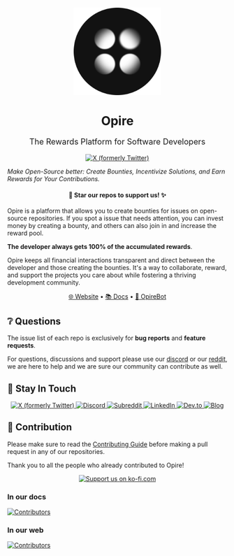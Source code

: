 <p align="center">
  <img src="https://github.com/opire/.github/blob/main/assets/logo.png" alt="Opire" width="200"></a>
</p>

<h1 align="center">
  Opire
</h1>
<p align="center" style="font-size:1.3em;">
  The Rewards Platform for Software Developers
</p>

<p align="center">
  <a href="https://twitter.com/opire_dev">
    <img src="https://img.shields.io/badge/Rewarded%20by%20Opire 💚-white?style=flat&color=009387" alt="X (formerly Twitter)">
  </a>
</p>

_Make Open-Source better: Create Bounties, Incentivize Solutions, and Earn Rewards for Your Contributions._

<h4 align="center">🌟 Star our repos to support us! ✨</h4>

Opire is a platform that allows you to create bounties for issues on open-source repositories. If you spot a issue that needs attention, you can invest money by creating a bounty, and others can also join in and increase the reward pool.

**The developer always gets 100% of the accumulated rewards**.

Opire keeps all financial interactions transparent and direct between the developer and those creating the bounties. It's a way to collaborate, reward, and support the projects you care about while fostering a thriving development community.

<p align="center">
  <a href="https://opire.dev">🌐 Website</a> •
  <a href="https://docs.opire.dev">📚 Docs</a> •
  <a href="https://github.com/marketplace/opirebot">🤖 OpireBot</a>
</p>

## ❔ Questions

The issue list of each repo is exclusively for **bug reports** and **feature requests**.

For questions, discussions and support please use our [discord](https://discord.gg/jWwwsHRbnJ) or our [reddit](https://www.reddit.com/r/opire), we are here to help and we are sure our community can contribute as well.

## 👋 Stay In Touch

<p align="center">
  <a href="https://twitter.com/opire_dev">
    <img src="https://img.shields.io/badge/%40opire_dev-white?style=for-the-badge&logo=x&logoColor=black&color=white" alt="X (formerly Twitter)">
  </a>
  <a href="https://discord.gg/jWwwsHRbnJ">
    <img src="https://img.shields.io/badge/discord-white?style=for-the-badge&logo=discord&logoColor=%237289da&color=white" alt="Discord">
  </a>
  <a href="https://www.reddit.com/r/opire">
    <img src="https://img.shields.io/badge/r%2Fopire-white?style=for-the-badge&logo=reddit&logoColor=%23FF5700&color=white" alt="Subreddit">
  </a>
  <a href="https://www.linkedin.com/company/opire">
    <img src="https://img.shields.io/badge/LinkedIn-white?style=for-the-badge&logo=linkedin&logoColor=%230077B5" alt="LinkedIn">
  </a>
  <a href="https://dev.to/opire">
    <img src="https://img.shields.io/badge/dev.to-white?style=for-the-badge&logo=dev.to&logoColor=%230A0A0A" alt="Dev.to">
  </a>
  <a href="https://opire.dev/blog">
    <img src="https://img.shields.io/badge/Blog-white?style=for-the-badge&logo=blogger&logoColor=%23121212" alt="Blog">
  </a>
</p>

## 🤝 Contribution

Please make sure to read the [Contributing Guide](https://github.com/opire/.github/blob/main/contributing.md) before making a pull request in any of our repositories.

Thank you to all the people who already contributed to Opire!

<p align="center">
  <a href="https://ko-fi.com/Q5Q5T9VXG">
    <img src="https://img.shields.io/badge/Support%20us-white?style=social&logo=ko-fi&color=white" alt="Support us on ko-fi.com">
  </a>
</p>

### In our docs

<a href="https://github.com/opire/docs/graphs/contributors">
  <img src="https://contrib.rocks/image?repo=opire/docs" alt="Contributors"/>
</a>

### In our web

<a href="https://github.com/opire/web/graphs/contributors">
  <img src="https://contrib.rocks/image?repo=opire/web" alt="Contributors"/>
</a>
